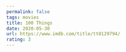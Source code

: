 ```yaml
---
permalink: false
tags: movies
title: 100 Things
date: 2020-05-30
url: https://www.imdb.com/title/tt8129794/
rating: 3
---
```

